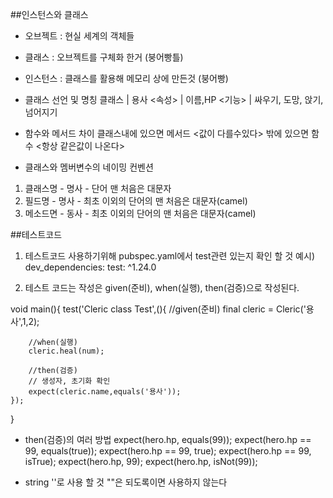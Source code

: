 ##인스턴스와 클래스

- 오브젝트 : 현실 세계의 객체들
- 클래스 : 오브젝트를 구체화 한거 (붕어빵틀)
- 인스턴스 : 클래스를 활용해 메모리 상에 만든것 (붕어빵)


- 클래스 선언 및 명칭
클래스 | 용사
<속성> | 이름,HP
<기능> | 싸우기, 도망, 앉기, 넘어지기

- 함수와 메서드 차이
클래스내에 있으면 메서드 <값이 다를수있다>
밖에 있으면 함수 <항상 같은값이 나온다>

- 클래스와 멤버변수의 네이밍 컨벤션
1. 클래스명 - 명사 - 단어 맨 처음은 대문자
2. 필드명 - 명사 - 최초 이외의 단어의 맨 처음은 대문자(camel)
3. 메소드면 - 동사 - 최초 이외의 단어의 맨 처음은 대문자(camel)


##테스트코드

1. 테스트코드 사용하기위해 pubspec.yaml에서 test관련 있는지 확인 할 것
예시)
dev_dependencies:
test: ^1.24.0

2. 테스트 코드는 작성은 given(준비), when(실행), then(검증)으로 작성된다.

void main(){
    test('Cleric class Test',(){
        //given(준비)
        final cleric = Cleric('용사',1,2);
    
        //when(실행)
        cleric.heal(num);
    
        //then(검증)
        // 생성자, 초기화 확인
        expect(cleric.name,equals('용사'));
    });
}

- then(검증)의 여러 방법
expect(hero.hp, equals(99));
expect(hero.hp == 99, equals(true));
expect(hero.hp == 99, true);
expect(hero.hp == 99, isTrue);
expect(hero.hp, 99);
expect(hero.hp, isNot(99));



- string ''로 사용 할 것 ""은 되도록이면 사용하지 않는다
